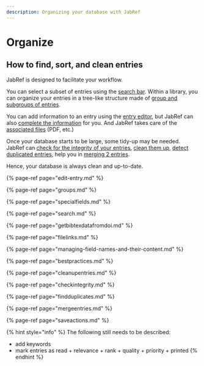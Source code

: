 ```yaml
---
description: Organizing your database with JabRef
---
```


# Organize

## How to find, sort, and clean entries

JabRef is designed to facilitate your workflow.

You can select a subset of entries using the [search bar](search.md). Within a library, you can organize your entries in a tree-like structure made of [group and subgroups of entries](groups.md).

You can add information to an entry using the [entry editor](edit-entry.md), but JabRef can also [complete the information](getbibtexdatafromdoi.md) for you. And JabRef takes care of the [associated files](filelinks.md) \(PDF, etc.\)

Once your database starts to be large, some tidy-up may be needed. JabRef can [check for the integrity of your entries](checkintegrity.md), [clean them up](cleanupentries.md), [detect duplicated entries](findduplicates.md), help you in [merging 2 entries](mergeentries.md).

Hence, your database is always clean and up-to-date.

{% page-ref page="edit-entry.md" %}

{% page-ref page="groups.md" %}

{% page-ref page="specialfields.md" %}

{% page-ref page="search.md" %}

{% page-ref page="getbibtexdatafromdoi.md" %}

{% page-ref page="filelinks.md" %}

{% page-ref page="managing-field-names-and-their-content.md" %}

{% page-ref page="bestpractices.md" %}

{% page-ref page="cleanupentries.md" %}

{% page-ref page="checkintegrity.md" %}

{% page-ref page="findduplicates.md" %}

{% page-ref page="mergeentries.md" %}

{% page-ref page="saveactions.md" %}

{% hint style="info" %}
The following still needs to be described:

* add keywords
* mark entries as read + relevance + rank + quality + priority + printed
{% endhint %}

